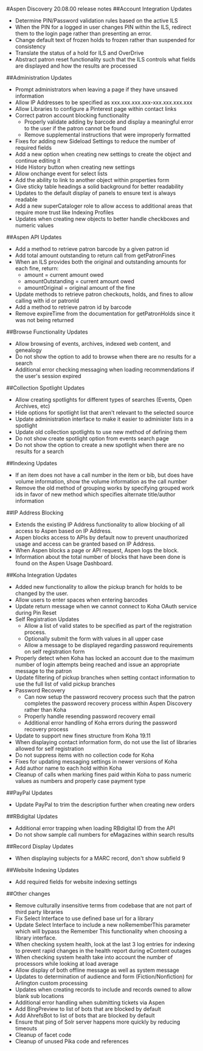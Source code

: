 #Aspen Discovery 20.08.00 release notes
##Account Integration Updates
- Determine PIN/Password validation rules based on the active ILS
- When the PIN for a logged in user changes PIN within the ILS, redirect them to the login page rather than presenting an error.
- Change default text of frozen holds to frozen rather than suspended for consistency
- Translate the status of a hold for ILS and OverDrive
- Abstract patron reset functionality such that the ILS controls what fields are displayed and how the results are processed

##Administration Updates
- Prompt administrators when leaving a page if they have unsaved information
- Allow IP Addresses to be specified as xxx.xxx.xxx.xxx-xxx.xxx.xxx.xxx 
- Allow Libraries to configure a Pinterest page within contact links
- Correct patron account blocking functionality
  - Properly validate adding by barcode and display a meaningful error to the user if the patron cannot be found
  - Remove supplemental instructions that were improperly formatted
- Fixes for adding new Sideload Settings to reduce the number of required fields 
- Add a new option when creating new settings to create the object and continue editing it
- Hide History button when creating new settings
- Allow onchange event for select lists
- Add the ability to link to another object within properties form
- Give sticky table headings a solid background for better readability
- Updates to the default display of panels to ensure text is always readable
- Add a new superCataloger role to allow access to additional areas that require more trust like Indexing Profiles
- Updates when creating new objects to better handle checkboxes and numeric values

##Aspen API Updates
- Add a method to retrieve patron barcode by a given patron id
- Add total amount outstanding to return call from getPatronFines
- When an ILS provides both the original and outstanding amounts for each fine, return:
  - amount = current amount owed
  - amountOutstanding = current amount owed
  - amountOriginal = original amount of the fine
- Update methods to retrieve patron checkouts, holds, and fines to allow calling with id or patronId
- Add a method to retrieve patron id by barcode
- Remove expireTime from the documentation for getPatronHolds since it was not being returned

##Browse Functionality Updates
- Allow browsing of events, archives, indexed web content, and genealogy
- Do not show the option to add to browse when there are no results for a search
- Additional error checking messaging when loading recommendations if the user's session expired

##Collection Spotlight Updates
- Allow creating spotlights for different types of searches (Events, Open Archives, etc)
- Hide options for spotlight list that aren't relevant to the selected source
- Update administration interface to make it easier to administer lists in a spotlight
- Update old collection spotlights to use new method of defining them
- Do not show create spotlight option from events search page
- Do not show the option to create a new spotlight when there are no results for a search

##Indexing Updates
- If an item does not have a call number in the item or bib, but does have volume information, show the volume information as the call number
- Remove the old method of grouping works by specifying grouped work ids in favor of new method which specifies alternate title/author information

##IP Address Blocking
- Extends the existing IP Address functionality to allow blocking of all access to Aspen based on IP Address. 
- Aspen blocks access to APIs by default now to prevent unauthorized usage and access can be granted based on IP Address. 
- When Aspen blocks a page or API request, Aspen logs the block.
- Information about the total number of blocks that have been done is found on the Aspen Usage Dashboard.  

##Koha Integration Updates
- Added new functionality to allow the pickup branch for holds to be changed by the user.
- Allow users to enter spaces when entering barcodes
- Update return message when we cannot connect to Koha OAuth service during Pin Reset
- Self Registration Updates
  - Allow a list of valid states to be specified as part of the registration process. 
  - Optionally submit the form with values in all upper case
  - Allow a message to be displayed regarding password requirements on self registration form
- Properly detect when Koha has locked an account due to the maximum number of login attempts being reached and issue an appropriate message to the patron
- Update filtering of pickup branches when setting contact information to use the full list of valid pickup branches
- Password Recovery 
  - Can now setup the password recovery process such that the patron completes the password recovery process within Aspen Discovery rather than Koha
  - Properly handle resending password recovery email
  - Additional error handling of Koha errors during the password recovery process
- Update to support new fines structure from Koha 19.11
- When displaying contact information form, do not use the list of libraries allowed for self registration
- Do not suppress items with no collection code for Koha
- Fixes for updating messaging settings in newer versions of Koha
- Add author name to each hold within Koha
- Cleanup of calls when marking fines paid within Koha to pass numeric values as numbers and properly case payment type

##PayPal Updates
- Update PayPal to trim the description further when creating new orders

##RBdigital Updates
- Additional error trapping when loading RBdigital ID from the API
- Do not show sample call numbers for eMagazines within search results

##Record Display Updates
- When displaying subjects for a MARC record, don't show subfield 9

##Website Indexing Updates
- Add required fields for website indexing settings

##Other changes
- Remove culturally insensitive terms from codebase that are not part of third party libraries
- Fix Select Interface to use defined base url for a library
- Update Select Interface to include a new noRememberThis parameter which will bypass the Remember This functionality when choosing a library interface.
- When checking system health, look at the last 3 log entries for indexing to prevent rapid changes in the health report during eContent outages
- When checking system health take into account the number of processors while looking at load average
- Allow display of both offline message as well as system message
- Updates to determination of audience and form (Fiction/Nonfiction) for Arlington custom processing
- Updates when creating records to include and records owned to allow blank sub locations
- Additional error handling when submitting tickets via Aspen
- Add BingPreview to list of bots that are blocked by default
- Add AhrefsBot to list of bots that are blocked by default
- Ensure that ping of Solr server happens more quickly by reducing timeouts
- Cleanup of facet code
- Cleanup of unused Pika code and references